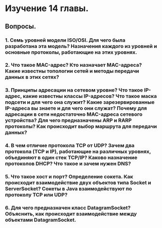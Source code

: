 # Изучение 14 главы.
## Вопросы.
### 1. Семь уровней модели ISO/OSI. Для чего была разработана эта модель? Назначения каждого из уровней и основные протоколы, работающие на этих уровнях.
### 2. Что такое MAC-адрес? Кто назначает MAC-адреса? Какие известны топологии сетей и методы передачи данных в этих сетях?
### 3. Принципы адресации на сетевом уровне? Что такое IP-адрес, какие известны классы IP-адресов? Что такое маска подсети и для чего она служит? Какие зарезервированные IP-адреса вы знаете и для чего они служат? Почему для адресации в сети недостаточно MAC-адреса сетевого устройства? Для чего предназначены ARP и RARP протоколы? Как происходит выбор маршрута для передачи данных?
### 4. В чем отличие протокола TCP от UDP? Зачем два протокола (TCP и IP), работающие на различных уровнях, объединяют в один стек TCP/IP? Каково назначение протоколов DHCP? Что такое и зачем нужен DNS?
### 5. Что такое хост и порт? Определение сокета. Как происходит взаимодействие двух объектов типа Socket и ServerSocket? Сокеты в Java взаимодействуют по протоколу TCP или UDP?
### 6. Для чего предназначен класс DatagramSocket? Объяснить, как происходит взаимодействие между объектами DatagramSocket.